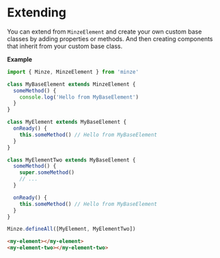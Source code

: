 # Extending

You can extend from `MinzeElement` and create your own custom base classes by adding properties or methods. And then creating components that inherit from your custom base class.

**Example**

```js
import { Minze, MinzeElement } from 'minze'

class MyBaseElement extends MinzeElement {
  someMethod() {
    console.log('Hello from MyBaseElement')
  }
}

class MyElement extends MyBaseElement {
  onReady() {
    this.someMethod() // Hello from MyBaseElement
  }
}

class MyElementTwo extends MyBaseElement {
  someMethod() {
    super.someMethod()
    // ...
  }

  onReady() {
    this.someMethod() // Hello from MyBaseElement
  }
}

Minze.defineAll([MyElement, MyElementTwo])
```

<!-- prettier-ignore-start -->
```html
<my-element></my-element>
<my-element-two></my-element-two>
```
<!-- prettier-ignore-end -->
